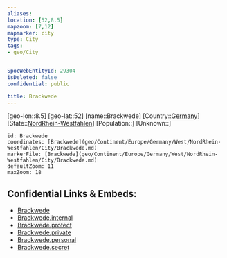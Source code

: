```yaml
---
aliases: 
location: [52,8.5]
mapzoom: [7,12] 
mapmarker: city 
type: City
tags:
- geo/City


SpocWebEntityId: 29304
isDeleted: false
confidential: public

title: Brackwede
---
```

[geo-lon::8.5]
[geo-lat::52]
[name::Brackwede]
[Country::[Germany](geo/Continent/Europe/Germany.md)]
[State::[NordRhein-Westfahlen](NordRhein-Westfahlen)]
[Population::]
[Unknown::]


```leaflet
id: Brackwede
coordinates: [Brackwede](geo/Continent/Europe/Germany/West/NordRhein-Westfahlen/City/Brackwede.md)
markerFile: [Brackwede](geo/Continent/Europe/Germany/West/NordRhein-Westfahlen/City/Brackwede.md)
defaultZoom: 11 
maxZoom: 18
```


## Confidential Links & Embeds: 
- [Brackwede](../../../../../../../../_public/geo/Continent/Europe/Germany/West/NordRhein-Westfahlen/City/Brackwede.md) 
- [Brackwede.internal](../../../../../../../../_internal/geo/Continent/Europe/Germany/West/NordRhein-Westfahlen/City/Brackwede.internal.md) 
- [Brackwede.protect](../../../../../../../../_protect/geo/Continent/Europe/Germany/West/NordRhein-Westfahlen/City/Brackwede.protect.md) 
- [Brackwede.private](../../../../../../../../_private/geo/Continent/Europe/Germany/West/NordRhein-Westfahlen/City/Brackwede.private.md) 
- [Brackwede.personal](../../../../../../../../_personal/geo/Continent/Europe/Germany/West/NordRhein-Westfahlen/City/Brackwede.personal.md) 
- [Brackwede.secret](../../../../../../../../_secret/geo/Continent/Europe/Germany/West/NordRhein-Westfahlen/City/Brackwede.secret.md) 
